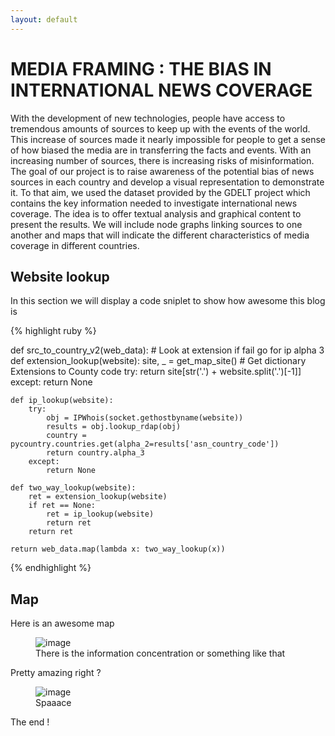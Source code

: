 ```yaml
---
layout: default
---
```


# MEDIA FRAMING : THE BIAS IN INTERNATIONAL NEWS COVERAGE #

With the development of new technologies, people have access to tremendous amounts of sources to keep up with the events of the world. This increase of sources made it nearly impossible for people to get a sense of how biased the media are in transferring the facts and events. With an increasing number of sources, there is increasing risks of misinformation. The goal of our project is to raise awareness of the potential bias of news sources in each country and develop a visual representation to demonstrate it. To that aim, we used the dataset provided by the GDELT project which contains the key information needed to investigate international news coverage. The idea is to offer textual analysis and graphical content to present the results. We will include node graphs linking sources to one another and maps that will indicate the different characteristics of media coverage in different countries.

## Website lookup


In this section we will display a code sniplet to show how awesome this blog is

{% highlight ruby %}

def src_to_country_v2(web_data): # Look at extension if fail go for ip alpha 3 
    def extension_lookup(website):
        site, _ = get_map_site() # Get dictionary Extensions to County code
        try:
            return site[str('.') + website.split('.')[-1]]
        except:
            return None
        
    def ip_lookup(website):
        try:
            obj = IPWhois(socket.gethostbyname(website))
            results = obj.lookup_rdap(obj)
            country = pycountry.countries.get(alpha_2=results['asn_country_code'])
            return country.alpha_3
        except:
            return None
        
    def two_way_lookup(website):
        ret = extension_lookup(website)
        if ret == None:
            ret = ip_lookup(website)
            return ret
        return ret
        
    return web_data.map(lambda x: two_way_lookup(x))

{% endhighlight %}

## Map

Here is an awesome map

<figure>
	<img src="{{ site.baseurl }}/assets/plot_03.png" alt="image">
	<figcaption>
		There is the information concentration or something like that
	</figcaption>
</figure>

Pretty amazing right ?

<figure>
	<img src="{{ site.baseurl }}/assets/plot_04.png" alt="image">
	<figcaption>
		Spaaace
	</figcaption>
</figure>

The end !
